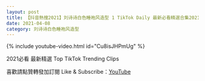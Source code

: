 ```yaml
---
layout: post
title: 【抖音熱搜2021】刘诗诗白色睡袍风造型 1 TikTok Daily 最新必看精選合集2021 04 08
date: 2021-04-08
category: 刘诗诗白色睡袍风造型
---
```


{% include youtube-video.html id="Cu8isJHPmUg" %}

2021必看 最新精選 Top TikTok Trending Clips

喜歡請點贊轉發加訂閱 Like & Subscribe：[YouTube](https://www.youtube.com/channel/UCAoR7VcanIPd04uEq_GIylA/videos)

